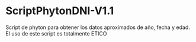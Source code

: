 # ScriptPhytonDNI-V1.1
Script de phyton para obtener los datos aproximados de año, fecha y edad. El uso de este script es totalmente ETICO
